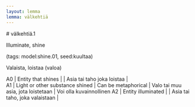 ```yaml
---
layout: lemma
lemma: välkehtiä
---
```


<div class="sense">
# <span class="sensename">välkehtiä.1</span>

<span class="description">Illuminate, shine</span>

(tags: model:shine.01, seed:kuultaa)

<span class="description">Valaista, loistaa (valoa)</span>



A0 | Entity that shines |   | Asia tai taho joka loistaa |  
A1 | Light or other substance shined | Can be metaphorical | Valo tai muu asia, jota loistetaan | Voi olla kuvainnollinen
A2 | Entity illuminated |   | Asia tai taho, joka valaistaan |  

</div>

